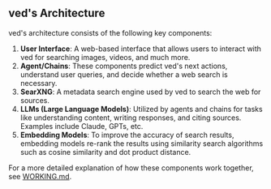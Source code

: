 ## ved's Architecture

ved's architecture consists of the following key components:

1. **User Interface**: A web-based interface that allows users to interact with ved for searching images, videos, and much more.
2. **Agent/Chains**: These components predict ved's next actions, understand user queries, and decide whether a web search is necessary.
3. **SearXNG**: A metadata search engine used by ved to search the web for sources.
4. **LLMs (Large Language Models)**: Utilized by agents and chains for tasks like understanding content, writing responses, and citing sources. Examples include Claude, GPTs, etc.
5. **Embedding Models**: To improve the accuracy of search results, embedding models re-rank the results using similarity search algorithms such as cosine similarity and dot product distance.

For a more detailed explanation of how these components work together, see [WORKING.md](https://github.com/ved/ved/tree/master/docs/architecture/WORKING.md).
